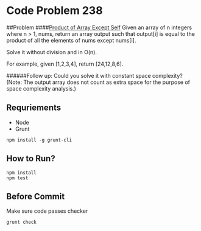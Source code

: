 # Code Problem 238

##Problem
####[Product of Array Except Self](https://leetcode.com/problems/product-of-array-except-self/)
Given an array of n integers where n > 1, nums, return an array output such that output[i] is equal to the product of all the elements of nums except nums[i].

Solve it without division and in O(n).

For example, given [1,2,3,4], return [24,12,8,6].

######Follow up:
Could you solve it with constant space complexity? (Note: The output array does not count as extra space for the purpose of space complexity analysis.)



## Requriements
- Node
- Grunt
```
npm install -g grunt-cli
```

## How to Run?
```
npm install
npm test
```

## Before Commit
Make sure code passes checker
```
grunt check
```
